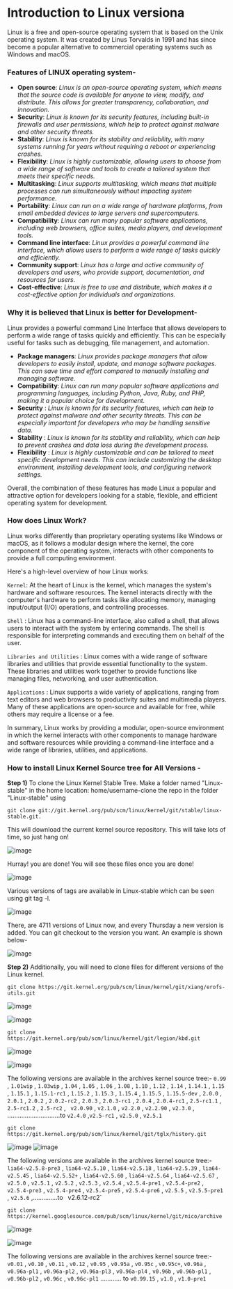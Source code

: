 # Introduction to Linux versiona

Linux is a free and open-source operating system that is based on the Unix operating system. It was created by Linus Torvalds in 1991 and has since become a popular alternative to commercial operating systems such as Windows and macOS.

### Features of LINUX operating system-

- **Open source**: *Linux is an open-source operating system, which means that the source code is available for anyone to view, modify, and distribute. This allows for greater transparency, collaboration, and innovation.*
- **Security**: *Linux is known for its security features, including built-in firewalls and user permissions, which help to protect against malware and other security threats.*
- **Stability**: *Linux is known for its stability and reliability, with many systems running for years without requiring a reboot or experiencing crashes.*
- **Flexibility**: *Linux is highly customizable, allowing users to choose from a wide range of software and tools to create a tailored system that meets their specific needs.*
- **Multitasking**: *Linux supports multitasking, which means that multiple processes can run simultaneously without impacting system performance.*
- **Portability**: *Linux can run on a wide range of hardware platforms, from small embedded devices to large servers and supercomputers.*
- **Compatibility**: *Linux can run many popular software applications, including web browsers, office suites, media players, and development tools.*
- **Command line interface**: *Linux provides a powerful command line interface, which allows users to perform a wide range of tasks quickly and efficiently.*
- **Community support**: *Linux has a large and active community of developers and users, who provide support, documentation, and resources for users.*
- **Cost-effective**: *Linux is free to use and distribute, which makes it a cost-effective option for individuals and organizations.*

### Why it is believed that Linux is better for Development-

Linux provides a powerful command Line Interface that allows developers to perform a wide range of tasks quickly and efficiently. This can be especially useful for tasks such as debugging, file management, and automation. 

- **Package managers**: *Linux provides package managers that allow developers to easily install, update, and manage software packages. This can save time and effort compared to manually installing and managing software.*
- **Compatibility**: *Linux can run many popular software applications and programming languages, including Python, Java, Ruby, and PHP, making it a popular choice for development.*
- **Security** : *Linux is known for its security features, which can help to protect against malware and other security threats. This can be especially important for developers who may be handling sensitive data.*
- **Stability** : *Linux is known for its stability and reliability, which can help to prevent crashes and data loss during the development process.*
- **Flexibility** : *Linux is highly customizable and can be tailored to meet specific development needs. This can include customizing the desktop environment, installing development tools, and configuring network settings.* 

Overall, the combination of these features has made Linux a popular and attractive option for developers looking for a stable, flexible, and efficient operating system for development.

### How does Linux Work?

Linux works differently than proprietary operating systems like Windows or macOS, as it follows a modular design where the kernel, the core component of the operating system, interacts with other components to provide a full computing environment.

Here's a high-level overview of how Linux works:

`Kernel`:  At the heart of Linux is the kernel, which manages the system's hardware and software resources. The kernel interacts directly with the computer's hardware to perform tasks like allocating memory, managing input/output (I/O) operations, and controlling processes.

`Shell` : Linux has a command-line interface, also called a shell, that allows users to interact with the system by entering commands. The shell is responsible for interpreting commands and executing them on behalf of the user.

`Libraries and Utilities` : Linux comes with a wide range of software libraries and utilities that provide essential functionality to the system. These libraries and utilities work together to provide functions like managing files, networking, and user authentication.

`Applications` : Linux supports a wide variety of applications, ranging from text editors and web browsers to productivity suites and multimedia players. Many of these applications are open-source and available for free, while others may require a license or a fee.

In summary, Linux works by providing a modular, open-source environment in which the kernel interacts with other components to manage hardware and software resources while providing a command-line interface and a wide range of libraries, utilities, and applications.

### How to install Linux Kernel Source tree for All Versions -

**Step 1)**
To clone the Linux Kernel Stable Tree. Make a folder named "Linux-stable" in the home location: home/username-clone the repo in the folder "Linux-stable" using
```
git clone git://git.kernel.org/pub/scm/linux/kernel/git/stable/linux-stable.git. 
```
This will download the current kernel source repository. This will take lots of time, so just hang on!

![image](https://user-images.githubusercontent.com/54492585/221061737-7aef6c9e-74eb-458b-8ecd-a387b955d52a.png)

Hurray! you are done! You will see these files once you are done!

![image](https://user-images.githubusercontent.com/54492585/221061778-2b0a552a-7aa7-4612-9571-90121f132a8e.png)

Various versions of tags are available in Linux-stable which can be seen using git tag -l.

![image](https://user-images.githubusercontent.com/54492585/221061810-43dcfbe3-cf85-4dd6-9575-766eaa623deb.png)

There, are 4711 versions of Linux now, and every Thursday a new version is added. You can git checkout to the version you want. An example is shown below-

![image](https://user-images.githubusercontent.com/54492585/221061847-fb815f96-4161-4cdb-9736-b6958851e10b.png)

**Step 2)** Additionally, you will need to clone files for different versions of the Linux kernel.
```
git clone https://git.kernel.org/pub/scm/linux/kernel/git/xiang/erofs-utils.git
```

![image](https://user-images.githubusercontent.com/54492585/221061874-b105f1f6-0b60-4631-8495-bca2222eac27.png)

![image](https://user-images.githubusercontent.com/54492585/221061899-90706a87-c3d0-4613-bb8d-d55ed063b998.png)

```
git clone https://git.kernel.org/pub/scm/linux/kernel/git/legion/kbd.git
```

![image](https://user-images.githubusercontent.com/54492585/221061920-6764a22f-8a96-4ba0-8772-80a9b7d53607.png)

![image](https://user-images.githubusercontent.com/54492585/221061932-dc49c5b4-f6d2-4f1c-a810-b70bb1144816.png)

The following versions are available in the archives kernel source tree:- `0.99` , `1.01wip` , `1.03wip` , `1.04` , `1.05` , `1.06` , `1.08` , `1.10` ,  `1.12` , `1.14` , `1.14.1` , `1.15` , `1.15.1` , `1.15.1-rc1` , `1.15.2` , `1.15.3` , `1.15.4` , `1.15.5` , `1.15.5-dev` , `2.0.0` , `2.0.1` , `2.0.2` , `2.0.2-rc2` , `2.0.3` , `2.0.3-rc1` , `2.0.4` , `2.0.4-rc1` , `2.5-rc1.1` , `2.5-rc1.2` , `2.5-rc2` , ` v2.0.90` , `v2.1.0` , `v2.2.0` , `v2.2.90` , `v2.3.0` , ..............................to `v2.4.0` ,`v2.5-rc1` , `v2.5.0` , `v2.5.1` 

```
git clone https://git.kernel.org/pub/scm/linux/kernel/git/tglx/history.git
```
![image](https://user-images.githubusercontent.com/54492585/221061953-6ac238d0-2a79-47d4-9bdb-99b2669c66ff.png)
![image](https://user-images.githubusercontent.com/54492585/221061968-9ecfbe6f-89e0-46b2-ade3-feae169f9f18.png)


The following versions are available in the archives kernel source tree:-`lia64-v2.5.8-pre3` , `lia64-v2.5.10` , `lia64-v2.5.18` , `lia64-v2.5.39` , `lia64-v2.5.45` , `lia64-v2.5.52+` , `lia64-v2.5.60` , `lia64-v2.5.64` , `lia64-v2.5.67` , `v2.5.0` , `v2.5.1` , `v2.5.2` , `v2.5.3` , `v2.5.4` , `v2.5.4-pre1` , `v2.5.4-pre2` , `v2.5.4-pre3` , `v2.5.4-pre4` , `v2.5.4-pre5` , `v2.5.4-pre6` , `v2.5.5` , `v2.5.5-pre1` , `v2.5.6` ,..............to   ` `v2.6.12-rc2` 

```
git clone https://kernel.googlesource.com/pub/scm/linux/kernel/git/nico/archive
```

![image](https://user-images.githubusercontent.com/54492585/221061993-c88f38df-84dc-48f1-9d2d-6b3d45c61bb6.png)

![image](https://user-images.githubusercontent.com/54492585/221062007-fa3a02c6-9d4e-4eb8-a403-121332c30e01.png)


The following versions are available in the archives kernel source tree:- `v0.01` , `v0.10` , `v0.11` , `v0.12` , `v0.95` , `v0.95a` , `v0.95c` , `v0.95c+`, `v0.96a` , `v0.96a-pl1` , `v0.96a-pl2` , `v0.96a-pl3` , `v0.96a-pl4` , `v0.96b` , `v0.96b-pl1` , `v0.96b-pl2` , `v0.96c` , `v0.96c-pl1`  ............ to `v0.99.15` , `v1.0` , `v1.0-pre1`
